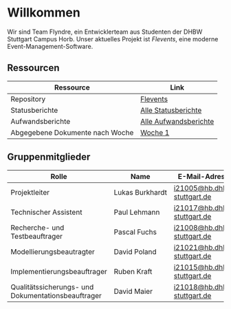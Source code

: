 # Willkommen

Wir sind Team Flyndre, ein Entwicklerteam aus Studenten der DHBW Stuttgart Campus Horb.
Unser aktuelles Projekt ist _Flevents_, eine moderne Event-Management-Software.

## Ressourcen

| Ressource | Link |
| --- | --- |
| Repository | [Flevents](https://github.com/NoName11234/Flevents) |
| Statusberichte | [Alle Statusberichte](https://dhbwstg-my.sharepoint.com/:f:/g/personal/i21017_hb_dhbw-stuttgart_de/EiH79CQI2jxGmhhHSfwIFMYBrANFUVZA_GHRTxQOPmjhOA?e=ueC0I9) |
| Aufwandsberichte | [Alle Aufwandsberichte](https://dhbwstg-my.sharepoint.com/:f:/g/personal/i21017_hb_dhbw-stuttgart_de/Ev5VxSRSWpFFp2ObiuJQgekBRdgZbJ93V_De5hZiRJqUpQ?e=4uQyAo) |
| Abgegebene Dokumente nach Woche | [Woche 1](https://dhbwstg-my.sharepoint.com/:f:/g/personal/i21015_hb_dhbw-stuttgart_de/EiJdDY_gI55Ml_A61vQJtzoB6HPcTynsXiBAz-RctvVs6Q?e=R71a4l) |

## Gruppenmitglieder

| Rolle | Name | E-Mail-Adresse |
| --- | --- | --- |
| Projektleiter | Lukas&nbsp;Burkhardt | [i21005@hb.dhbw-stuttgart.de](mailto:i21005@hb.dhbw-stuttgart.de) |
| Technischer Assistent | Paul&nbsp;Lehmann | [i21017@hb.dhbw-stuttgart.de](mailto:i21017@hb.dhbw-stuttgart.de) |
| Recherche- und Testbeauftrager | Pascal&nbsp;Fuchs | [i21008@hb.dhbw-stuttgart.de](mailto:i21008@hb.dhbw-stuttgart.de) |
| Modellierungsbeautragter | David&nbsp;Poland | [i21021@hb.dhbw-stuttgart.de](mailto:i21021@hb.dhbw-stuttgart.de) |
| Implementierungsbeauftrager | Ruben&nbsp;Kraft | [i21015@hb.dhbw-stuttgart.de](mailto:i21015@hb.dhbw-stuttgart.de) |
| Qualitätssicherungs- und Dokumentationsbeauftrager | David&nbsp;Maier | [i21018@hb.dhbw-stuttgart.de](mailto:i21018@hb.dhbw-stuttgart.de) |

